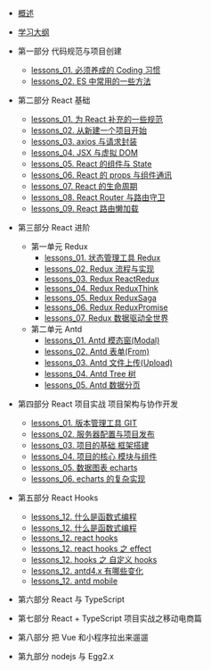 - [概述](README.md)

- [学习大纲](schedule.md)

- 第一部分 代码规范与项目创建
  - [lessons_01. 必须养成的 Coding 习惯](unit_01/lessons_01.md)
  - [lessons_02. ES 中常用的一些方法](unit_01/lessons_02.md)
- 第二部分 React 基础
  - [lessons_01. 为 React 补充的一些规范](unit_02/lessons_01.md)
  - [lessons_02. 从新建一个项目开始](unit_02/lessons_02.md)
  - [lessons_03. axios 与请求封装](unit_02/lessons_03.md)
  - [lessons_04. JSX 与虚拟 DOM](unit_02/lessons_04.md)
  - [lessons_05. React 的组件与 State](unit_02/lessons_05.md)
  - [lessons_06. React 的 props 与组件通讯](unit_02/lessons_06.md)
  - [lessons_07. React 的生命周期](unit_02/lessons_07.md)
  - [lessons_08. React Router 与路由守卫](unit_02/lessons_08.md)
  - [lessons_09. React 路由懒加载](unit_02/lessons_09.md)
- 第三部分 React 进阶
  - 第一单元 Redux
    - [lessons_01. 状态管理工具 Redux](unit_03/lessons_01.md)
    - [lessons_02. Redux 流程与实现](unit_03/lessons_02.md)
    - [lessons_03. Redux ReactRedux](unit_03/lessons_03.md)
    - [lessons_04. Redux ReduxThink](unit_03/lessons_04.md)
    - [lessons_05. Redux ReduxSaga](unit_03/lessons_05.md)
    - [lessons_06. Redux ReduxPromise](unit_03/lessons_06.md)
    - [lessons_07. Redux 数据驱动全世界](unit_03/lessons_07.md)
  - 第二单元 Antd
    - [lessons_01. Antd 模态窗(Modal)](unit_03/lessons_01.md)
    - [lessons_02. Antd 表单(From)](unit_03/lessons_02.md)
    - [lessons_03. Antd 文件上传(Upload)](unit_03/lessons_03.md)
    - [lessons_04. Antd Tree 树 ](unit_03/lessons_04.md)
    - [lessons_05. Antd 数据分页 ](unit_03/lessons_05.md)
- 第四部分 React 项目实战 项目架构与协作开发
  - [lessons_01. 版本管理工具 GIT](unit_04/lessons_01.md)
  - [lessons_02. 服务器配置与项目发布](unit_04/lessons_02.md)
  - [lessons_03. 项目的基础 框架搭建](unit_04/lessons_03.md)
  - [lessons_04. 项目的核心 模块与组件](unit_04/lessons_04.md)
  - [lessons_05. 数据图表 echarts](unit_04/lessons_05.md)
  - [lessons_06. echarts 的复杂实现](unit_04/lessons_06.md)
- 第五部分 React Hooks
  - [lessons_12. 什么是函数式编程 ](unit_05/lessons_01.md)
  - [lessons_12. 什么是函数式编程 ](unit_05/lessons_02.md)
  - [lessons_12. react hooks ](unit_05/lessons_03.md)
  - [lessons_12. react hooks 之 effect ](unit_05/lessons_01.md)
  - [lessons_12. hooks 之 自定义 hooks ](unit_05/lessons_01.md)
  - [lessons_12. antd4.x 有哪些变化 ](unit_05/lessons_01.md)
  - [lessons_12. antd mobile ](unit_05/lessons_01.md)
- 第六部分 React 与 TypeScript
- 第七部分 React + TypeScript 项目实战之移动电商篇
- 第八部分 把 Vue 和小程序拉出来遛遛
- 第九部分 nodejs 与 Egg2.x
